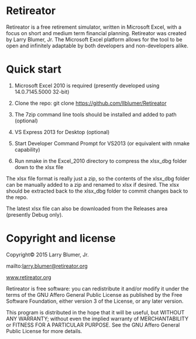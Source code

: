 # Retireator
Retireator is a free retirement simulator, written in Microsoft Excel, with a focus on short and medium term financial planning.  Retireator was created by Larry Blumer, Jr.  The Microsoft Excel platform allows for the tool to be open and infinitely adaptable by both developers and non-developers alike.

# Quick start
1) Microsoft Excel 2010 is required (presently developed using 14.0.7145.5000 32-bit)

2) Clone the repo: git clone https://github.com/llblumer/Retireator

3) The 7zip command line tools should be installed and added to path (optional)

4) VS Express 2013 for Desktop (optional)

5) Start Developer Command Prompt for VS2013 (or equivalent with nmake capability)

6) Run nmake in the Excel_2010 directory to compress the xlsx_dbg folder down to the xlsx file

The xlsx file format is really just a zip, so the contents of the xlsx_dbg folder can be manually added to a zip and renamed to xlsx if desired.  The xlsx should be extracted back to the xlsx_dbg folder to commit changes back to the repo.

The latest xlsx file can also be downloaded from the Releases area (presently Debug only).

# Copyright and license
Copyright© 2015 Larry Blumer, Jr.

mailto:larry.blumer@retireator.org

www.retireator.org

Retireator is free software: you can redistribute it and/or modify
it under the terms of the GNU Affero General Public License as published
by the Free Software Foundation, either version 3 of the License, or
any later version.

This program is distributed in the hope that it will be useful,
but WITHOUT ANY WARRANTY; without even the implied warranty of
MERCHANTABILITY or FITNESS FOR A PARTICULAR PURPOSE.  See the
GNU Affero General Public License for more details.

